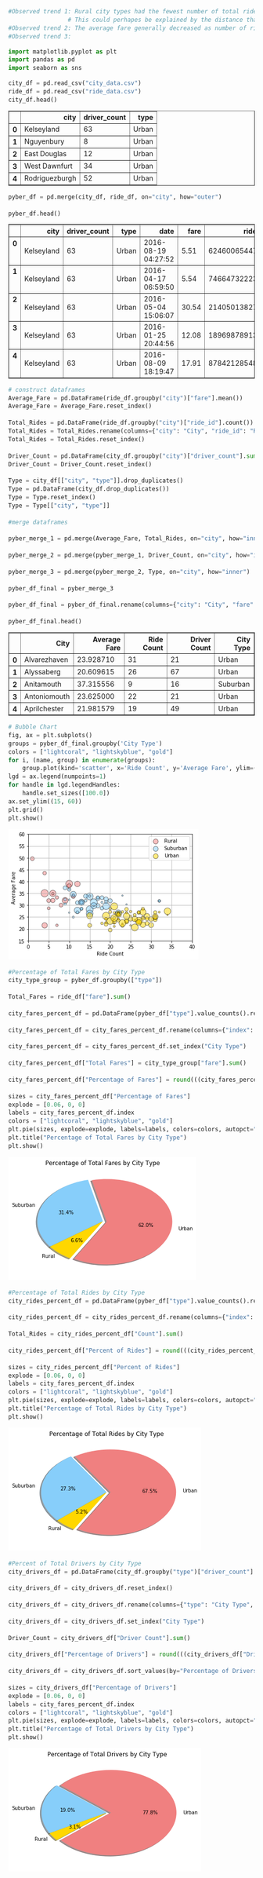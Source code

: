 

```python
#Observed trend 1: Rural city types had the fewest number of total rides, but had the highest average fare. 
                 # This could perhapes be explained by the distance that the average person lives from the city center.
#Observed trend 2: The average fare generally decreased as number of rides increased by city.
#Observed trend 3: 
```


```python
import matplotlib.pyplot as plt
import pandas as pd
import seaborn as sns
```


```python
city_df = pd.read_csv("city_data.csv")
ride_df = pd.read_csv("ride_data.csv")
city_df.head()
```




<div>
<style>
    .dataframe thead tr:only-child th {
        text-align: right;
    }

    .dataframe thead th {
        text-align: left;
    }

    .dataframe tbody tr th {
        vertical-align: top;
    }
</style>
<table border="1" class="dataframe">
  <thead>
    <tr style="text-align: right;">
      <th></th>
      <th>city</th>
      <th>driver_count</th>
      <th>type</th>
    </tr>
  </thead>
  <tbody>
    <tr>
      <th>0</th>
      <td>Kelseyland</td>
      <td>63</td>
      <td>Urban</td>
    </tr>
    <tr>
      <th>1</th>
      <td>Nguyenbury</td>
      <td>8</td>
      <td>Urban</td>
    </tr>
    <tr>
      <th>2</th>
      <td>East Douglas</td>
      <td>12</td>
      <td>Urban</td>
    </tr>
    <tr>
      <th>3</th>
      <td>West Dawnfurt</td>
      <td>34</td>
      <td>Urban</td>
    </tr>
    <tr>
      <th>4</th>
      <td>Rodriguezburgh</td>
      <td>52</td>
      <td>Urban</td>
    </tr>
  </tbody>
</table>
</div>




```python
pyber_df = pd.merge(city_df, ride_df, on="city", how="outer")

pyber_df.head()
```




<div>
<style>
    .dataframe thead tr:only-child th {
        text-align: right;
    }

    .dataframe thead th {
        text-align: left;
    }

    .dataframe tbody tr th {
        vertical-align: top;
    }
</style>
<table border="1" class="dataframe">
  <thead>
    <tr style="text-align: right;">
      <th></th>
      <th>city</th>
      <th>driver_count</th>
      <th>type</th>
      <th>date</th>
      <th>fare</th>
      <th>ride_id</th>
    </tr>
  </thead>
  <tbody>
    <tr>
      <th>0</th>
      <td>Kelseyland</td>
      <td>63</td>
      <td>Urban</td>
      <td>2016-08-19 04:27:52</td>
      <td>5.51</td>
      <td>6246006544795</td>
    </tr>
    <tr>
      <th>1</th>
      <td>Kelseyland</td>
      <td>63</td>
      <td>Urban</td>
      <td>2016-04-17 06:59:50</td>
      <td>5.54</td>
      <td>7466473222333</td>
    </tr>
    <tr>
      <th>2</th>
      <td>Kelseyland</td>
      <td>63</td>
      <td>Urban</td>
      <td>2016-05-04 15:06:07</td>
      <td>30.54</td>
      <td>2140501382736</td>
    </tr>
    <tr>
      <th>3</th>
      <td>Kelseyland</td>
      <td>63</td>
      <td>Urban</td>
      <td>2016-01-25 20:44:56</td>
      <td>12.08</td>
      <td>1896987891309</td>
    </tr>
    <tr>
      <th>4</th>
      <td>Kelseyland</td>
      <td>63</td>
      <td>Urban</td>
      <td>2016-08-09 18:19:47</td>
      <td>17.91</td>
      <td>8784212854829</td>
    </tr>
  </tbody>
</table>
</div>




```python
# construct dataframes
Average_Fare = pd.DataFrame(ride_df.groupby("city")["fare"].mean())
Average_Fare = Average_Fare.reset_index()

Total_Rides = pd.DataFrame(ride_df.groupby("city")["ride_id"].count())
Total_Rides = Total_Rides.rename(columns={"city": "City", "ride_id": "Ride Count"})
Total_Rides = Total_Rides.reset_index()

Driver_Count = pd.DataFrame(city_df.groupby("city")["driver_count"].sum())
Driver_Count = Driver_Count.reset_index()

Type = city_df[["city", "type"]].drop_duplicates()
Type = pd.DataFrame(city_df.drop_duplicates())
Type = Type.reset_index()
Type = Type[["city", "type"]]

#merge dataframes

pyber_merge_1 = pd.merge(Average_Fare, Total_Rides, on="city", how="inner")

pyber_merge_2 = pd.merge(pyber_merge_1, Driver_Count, on="city", how="inner")

pyber_merge_3 = pd.merge(pyber_merge_2, Type, on="city", how="inner")

pyber_df_final = pyber_merge_3

pyber_df_final = pyber_df_final.rename(columns={"city": "City", "fare": "Average Fare", "driver_count": "Driver Count", "type": "City Type"})

pyber_df_final.head()
```




<div>
<style>
    .dataframe thead tr:only-child th {
        text-align: right;
    }

    .dataframe thead th {
        text-align: left;
    }

    .dataframe tbody tr th {
        vertical-align: top;
    }
</style>
<table border="1" class="dataframe">
  <thead>
    <tr style="text-align: right;">
      <th></th>
      <th>City</th>
      <th>Average Fare</th>
      <th>Ride Count</th>
      <th>Driver Count</th>
      <th>City Type</th>
    </tr>
  </thead>
  <tbody>
    <tr>
      <th>0</th>
      <td>Alvarezhaven</td>
      <td>23.928710</td>
      <td>31</td>
      <td>21</td>
      <td>Urban</td>
    </tr>
    <tr>
      <th>1</th>
      <td>Alyssaberg</td>
      <td>20.609615</td>
      <td>26</td>
      <td>67</td>
      <td>Urban</td>
    </tr>
    <tr>
      <th>2</th>
      <td>Anitamouth</td>
      <td>37.315556</td>
      <td>9</td>
      <td>16</td>
      <td>Suburban</td>
    </tr>
    <tr>
      <th>3</th>
      <td>Antoniomouth</td>
      <td>23.625000</td>
      <td>22</td>
      <td>21</td>
      <td>Urban</td>
    </tr>
    <tr>
      <th>4</th>
      <td>Aprilchester</td>
      <td>21.981579</td>
      <td>19</td>
      <td>49</td>
      <td>Urban</td>
    </tr>
  </tbody>
</table>
</div>




```python
# Bubble Chart
fig, ax = plt.subplots()
groups = pyber_df_final.groupby('City Type')
colors = ["lightcoral", "lightskyblue", "gold"]
for i, (name, group) in enumerate(groups):
    group.plot(kind='scatter', x='Ride Count', y='Average Fare', ylim=((15, 60)), xlim=((0, 40)), s=pyber_df_final["Driver Count"].values*3, label=name, ax=ax, color=colors[i], edgecolor="black", alpha=.5)
lgd = ax.legend(numpoints=1)
for handle in lgd.legendHandles:
    handle.set_sizes([100.0])
ax.set_ylim((15, 60))
plt.grid()
plt.show()
```


![png](output_5_0.png)



```python
#Percentage of Total Fares by City Type
city_type_group = pyber_df.groupby(["type"])

Total_Fares = ride_df["fare"].sum()

city_fares_percent_df = pd.DataFrame(pyber_df["type"].value_counts().reset_index())

city_fares_percent_df = city_fares_percent_df.rename(columns={"index": "City Type", "type": "Count"})

city_fares_percent_df = city_fares_percent_df.set_index("City Type")

city_fares_percent_df["Total Fares"] = city_type_group["fare"].sum()

city_fares_percent_df["Percentage of Fares"] = round(((city_fares_percent_df["Total Fares"]/Total_Fares)*100),2)

sizes = city_fares_percent_df["Percentage of Fares"]
explode = [0.06, 0, 0]
labels = city_fares_percent_df.index
colors = ["lightcoral", "lightskyblue", "gold"]
plt.pie(sizes, explode=explode, labels=labels, colors=colors, autopct="%1.1f%%", shadow=True, startangle=240)
plt.title("Percentage of Total Fares by City Type")
plt.show()
```


![png](output_6_0.png)



```python
#Percentage of Total Rides by City Type
city_rides_percent_df = pd.DataFrame(pyber_df["type"].value_counts().reset_index())

city_rides_percent_df = city_rides_percent_df.rename(columns={"index": "City Type", "type": "Count"})

Total_Rides = city_rides_percent_df["Count"].sum()

city_rides_percent_df["Percent of Rides"] = round(((city_rides_percent_df["Count"]/Total_Rides)*100),2)

sizes = city_rides_percent_df["Percent of Rides"]
explode = [0.06, 0, 0]
labels = city_fares_percent_df.index
colors = ["lightcoral", "lightskyblue", "gold"]
plt.pie(sizes, explode=explode, labels=labels, colors=colors, autopct="%1.1f%%", shadow=True, startangle=240)
plt.title("Percentage of Total Rides by City Type")
plt.show()
```


![png](output_7_0.png)



```python
#Percent of Total Drivers by City Type
city_drivers_df = pd.DataFrame(city_df.groupby("type")["driver_count"].sum())

city_drivers_df = city_drivers_df.reset_index()

city_drivers_df = city_drivers_df.rename(columns={"type": "City Type", "driver_count": "Driver Count"})

city_drivers_df = city_drivers_df.set_index("City Type")

Driver_Count = city_drivers_df["Driver Count"].sum()

city_drivers_df["Percentage of Drivers"] = round(((city_drivers_df["Driver Count"]/Driver_Count)*100),2)

city_drivers_df = city_drivers_df.sort_values(by="Percentage of Drivers", ascending=False)

sizes = city_drivers_df["Percentage of Drivers"]
explode = [0.06, 0, 0]
labels = city_fares_percent_df.index
colors = ["lightcoral", "lightskyblue", "gold"]
plt.pie(sizes, explode=explode, labels=labels, colors=colors, autopct="%1.1f%%", shadow=True, startangle=220)
plt.title("Percentage of Total Drivers by City Type")
plt.show()

```


![png](output_8_0.png)

